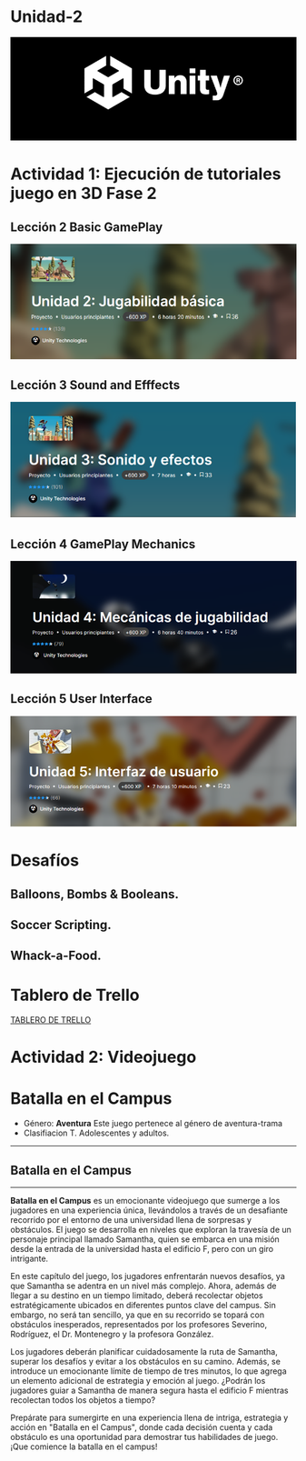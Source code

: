 # Unidad-2
![Logo de Unity](https://github.com/Lizbeth-Ps/Imagenes/blob/main/unity4.png?raw=true)

# Actividad 1: Ejecución de tutoriales juego en 3D Fase 2


## Lección 2 Basic GamePlay

![Logo de Unity](https://github.com/Lizbeth-Ps/Imagenes/blob/main/leccion%202.2.png?raw=true)

## Lección 3 Sound and Efffects
![Logo de Unity](https://github.com/Lizbeth-Ps/Imagenes/blob/main/leccion%203.png?raw=true)
## Lección 4 GamePlay Mechanics
![Logo de Unity](https://github.com/Lizbeth-Ps/Imagenes/blob/main/leccion%204.png?raw=true)
## Lección 5 User Interface

![Logo de Unity](https://github.com/Lizbeth-Ps/Imagenes/blob/main/leccion%205.png?raw=true)





# Desafíos
## Balloons, Bombs & Booleans.
## Soccer Scripting. 
## Whack-a-Food. 

# Tablero de Trello
[TABLERO DE TRELLO](https://trello.com/invite/b/bhfM0uBR/ATTI5c01d6e25ee3a5aaba7030db5250cbfbD8EE8B86/sprint-0 "TRELLO")

# Actividad 2: Videojuego
# Batalla en el Campus
- Género: **Aventura** Este juego pertenece al género de aventura-trama
- Clasifiacion T. Adolescentes y adultos.

------------


## Batalla en el Campus


------------


**Batalla en el Campus** es un emocionante videojuego que sumerge a los jugadores en una experiencia única, llevándolos a través de un desafiante recorrido por el entorno de una universidad llena de sorpresas y obstáculos. El juego se desarrolla en niveles que exploran la travesía de un personaje principal llamado Samantha, quien se embarca en una misión desde la entrada de la universidad hasta el edificio F, pero con un giro intrigante.

En este capítulo del juego, los jugadores enfrentarán nuevos desafíos, ya que Samantha se adentra en un nivel más complejo. Ahora, además de llegar a su destino en un tiempo limitado, deberá recolectar objetos estratégicamente ubicados en diferentes puntos clave del campus. Sin embargo, no será tan sencillo, ya que en su recorrido se topará con obstáculos inesperados, representados por los profesores Severino, Rodríguez, el Dr. Montenegro y la profesora González.

Los jugadores deberán planificar cuidadosamente la ruta de Samantha, superar los desafíos y evitar a los obstáculos en su camino. Además, se introduce un emocionante límite de tiempo de tres minutos, lo que agrega un elemento adicional de estrategia y emoción al juego. ¿Podrán los jugadores guiar a Samantha de manera segura hasta el edificio F mientras recolectan todos los objetos a tiempo?

Prepárate para sumergirte en una experiencia llena de intriga, estrategia y acción en "Batalla en el Campus", donde cada decisión cuenta y cada obstáculo es una oportunidad para demostrar tus habilidades de juego. ¡Que comience la batalla en el campus!
